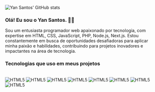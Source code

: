![Yan Santos' GitHub stats](https://github-readme-stats.vercel.app/api?username=yanbfs&show_icons=true&theme=radical)

### Olá! Eu sou o Yan Santos. 👋🏼

Sou um entusiasta programador web apaixonado por tecnologia, com expertise em HTML, CSS, JavaScript, PHP, Node.js, Next.js. Estou constantemente em busca de oportunidades desafiadoras para aplicar minha paixão e habilidades, contribuindo para projetos inovadores e impactantes na área de tecnologia.

### Tecnologias que uso em meus projetos
<div style="display: inline_block"><br/>
    <img  align="center" alt="HTML5" src="https://img.shields.io/badge/HTML5-E34F26?style=for-the-badge&logo=html5&logoColor=white"/>
    <img  align="center" alt="HTML5" src="https://img.shields.io/badge/CSS-239120?&style=for-the-badge&logo=css3&logoColor=white"/>
    <img  align="center" alt="HTML5" src="https://img.shields.io/badge/JavaScript-F7DF1E?style=for-the-badge&logo=javascript&logoColor=black"/>
    <img  align="center" alt="HTML5" src="https://img.shields.io/badge/Tailwind_CSS-38B2AC?style=for-the-badge&logo=tailwind-css&logoColor=white"/>
    <img  align="center" alt="HTML5" src="https://img.shields.io/badge/Bootstrap-563D7C?style=for-the-badge&logo=bootstrap&logoColor=white"/>
    <img  align="center" alt="HTML5" src="https://img.shields.io/badge/Node.js-43853D?style=for-the-badge&logo=node.js&logoColor=white"/>
    <img  align="center" alt="HTML5" src="https://img.shields.io/badge/React-20232A?style=for-the-badge&logo=react&logoColor=61DAFB"/>
    <img  align="center" alt="HTML5" src="https://img.shields.io/badge/PHP-777BB4?style=for-the-badge&logo=php&logoColor=white"/>
</div><br/>
